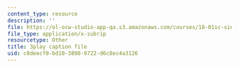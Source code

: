 ```yaml
---
content_type: resource
description: ''
file: https://ol-ocw-studio-app-qa.s3.amazonaws.com/courses/18-01sc-single-variable-calculus-fall-2010/c8deecf0bd1038989722d6c8ec4a3126_C9luv3o6emw.srt
file_type: application/x-subrip
resourcetype: Other
title: 3play caption file
uid: c8deecf0-bd10-3898-9722-d6c8ec4a3126
---
```

